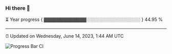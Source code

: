 ### Hi there 👋

⏳ Year progress { ▓▓▓▓▓▓▓▓▓▓▓▓▓░░░░░░░░░░░░░░░░░ } 44.95 %

---

⏰ Updated on Wednesday, June 14, 2023, 1:44 AM UTC

![Progress Bar CI](https://github.com/arthurbuhl/arthurbuhl/workflows/Progress%20Bar%20CI/badge.svg)
